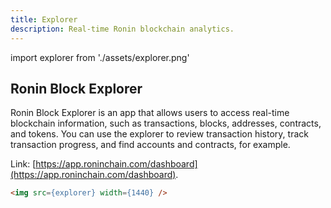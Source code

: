 ```yaml
---
title: Explorer
description: Real-time Ronin blockchain analytics.
---
```


import explorer from './assets/explorer.png'

## Ronin Block Explorer

Ronin Block Explorer is an app that allows users to access real-time
blockchain information, such as transactions, blocks, addresses,
contracts, and tokens. You can use the explorer to review transaction
history, track transaction progress, and find accounts and contracts,
for example.

Link: [https://app.roninchain.com/dashboard](https://app.roninchain.com/dashboard).

```html
<img src={explorer} width={1440} />
```
